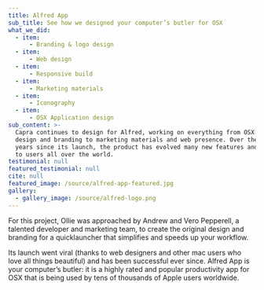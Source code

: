 ```yaml
---
title: Alfred App
sub_title: See how we designed your computer’s butler for OSX
what_we_did:
  - item:
      - Branding & logo design
  - item:
      - Web design
  - item:
      - Responsive build
  - item:
      - Marketing materials
  - item:
      - Iconography
  - item:
      - OSX Application design
sub_content: >-
  Capra continues to design for Alfred, working on everything from OSX icon
  design and branding to marketing materials and web presence. Over the five
  years since its launch, the product has evolved many new features and expanded
  to users all over the world.
testimonial: null
featured_testimonial: null
cite: null
featured_image: /source/alfred-app-featured.jpg
gallery:
  - gallery_image: /source/alfred-logo.png
---
```

For this project, Ollie was approached by Andrew and Vero Pepperell, a talented developer and marketing team, to create the original design and branding for a quicklauncher that simplifies and speeds up your workflow.

Its launch went viral (thanks to web designers and other mac users who love all things beautiful) and has been successful ever since. Alfred App is your computer’s butler: it is a highly rated and popular productivity app for OSX that is being used by tens of thousands of Apple users worldwide.
